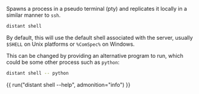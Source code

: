 Spawns a process in a pseudo terminal (pty) and replicates it locally in a
similar manner to `ssh`.

```sh
distant shell
```

By default, this will use the default shell associated with the server, usually
`$SHELL` on Unix platforms or `%ComSpec%` on Windows.

This can be changed by providing an alternative program to run, which could be
some other process such as `python`:

```sh
distant shell -- python
```

{{ run("distant shell --help", admonition="info") }}
